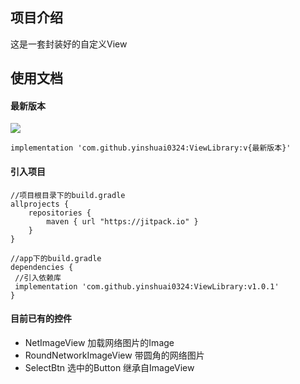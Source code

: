 ## 项目介绍
这是一套封装好的自定义View

## 使用文档

#### 最新版本

[![](https://jitpack.io/v/yinshuai0324/ViewLibrary.svg)](https://jitpack.io/#yinshuai0324/ViewLibrary)

```
implementation 'com.github.yinshuai0324:ViewLibrary:v{最新版本}'
```


#### 引入项目
```
//项目根目录下的build.gradle
allprojects {
    repositories {
        maven { url "https://jitpack.io" }
    }
}

//app下的build.gradle
dependencies {
 //引入依赖库
 implementation 'com.github.yinshuai0324:ViewLibrary:v1.0.1'
}
```

#### 目前已有的控件
- NetImageView 加载网络图片的Image
- RoundNetworkImageView 带圆角的网络图片
- SelectBtn 选中的Button 继承自ImageView
